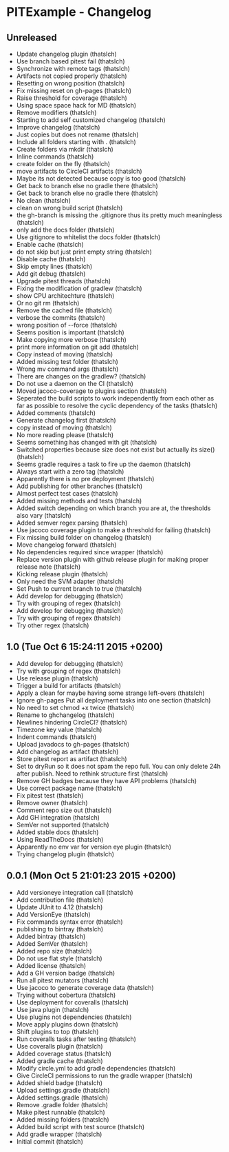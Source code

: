 PITExample - Changelog
======================

Unreleased
----------
* Update changelog plugin (thatsIch)
* Use branch based pitest fail (thatsIch)
* Synchronize with remote tags (thatsIch)
* Artifacts not copied properly (thatsIch)
* Resetting on wrong position (thatsIch)
* Fix missing reset on gh-pages (thatsIch)
* Raise threshold for coverage (thatsIch)
* Using space space hack for MD (thatsIch)
* Remove modifiers (thatsIch)
* Starting to add self customized changelog (thatsIch)
* Improve changelog (thatsIch)
* Just copies but does not rename (thatsIch)
* Include all folders starting with . (thatsIch)
* Create folders via mkdir (thatsIch)
* Inline commands (thatsIch)
* create folder on the fly (thatsIch)
* move artifacts to CircleCI artifacts (thatsIch)
* Maybe its not detected because copy is too good (thatsIch)
* Get back to branch else no gradle there (thatsIch)
* Get back to branch else no gradle there (thatsIch)
* No clean (thatsIch)
* clean on wrong build script (thatsIch)
* the gh-branch is missing the .gitignore thus its pretty much meaningless (thatsIch)
* only add the docs folder (thatsIch)
* Use gitignore to whitelist the docs folder (thatsIch)
* Enable cache (thatsIch)
* do not skip but just print empty string (thatsIch)
* Disable cache (thatsIch)
* Skip empty lines (thatsIch)
* Add git debug (thatsIch)
* Upgrade pitest threads (thatsIch)
* Fixing the modification of gradlew (thatsIch)
* show CPU architechture (thatsIch)
* Or no git rm (thatsIch)
* Remove the cached file (thatsIch)
* verbose the commits (thatsIch)
* wrong position of --force (thatsIch)
* Seems position is important (thatsIch)
* Make copying more verbose (thatsIch)
* print more information on git add (thatsIch)
* Copy instead of moving (thatsIch)
* Added missing test folder (thatsIch)
* Wrong mv command args (thatsIch)
* There are changes on the gradlew? (thatsIch)
* Do not use a daemon on the CI (thatsIch)
* Moved jacoco-coverage to plugins section (thatsIch)
* Seperated the build scripts to work independently from each other as far as possible to resolve the cyclic dependency of the tasks (thatsIch)
* Added comments (thatsIch)
* Generate changelog first (thatsIch)
* copy instead of moving (thatsIch)
* No more reading please (thatsIch)
* Seems something has changed with git (thatsIch)
* Switched properties because size does not exist but actually its size() (thatsIch)
* Seems gradle requires a task to fire up the daemon (thatsIch)
* Always start with a zero tag (thatsIch)
* Apparently there is no pre deployment (thatsIch)
* Add publishing for other branches (thatsIch)
* Almost perfect test cases (thatsIch)
* Added missing methods and tests (thatsIch)
* Added switch depending on which branch you are at, the thresholds also vary (thatsIch)
* Added semver regex parsing (thatsIch)
* Use jacoco coverage plugin to make a threshold for failing (thatsIch)
* Fix missing build folder on changelog (thatsIch)
* Move changelog forward (thatsIch)
* No dependencies required since wrapper (thatsIch)
* Replace version plugin with github release plugin for making proper release note (thatsIch)
* Kicking release plugin (thatsIch)
* Only need the SVM adapter (thatsIch)
* Set Push to current branch to true (thatsIch)
* Add develop for debugging (thatsIch)
* Try with grouping of regex (thatsIch)
* Add develop for debugging (thatsIch)
* Try with grouping of regex (thatsIch)
* Try other regex (thatsIch)

1.0 (Tue Oct 6 15:24:11 2015 +0200)
-----------------------------------
* Add develop for debugging (thatsIch)
* Try with grouping of regex (thatsIch)
* Use release plugin (thatsIch)
* Trigger a build for artifacts (thatsIch)
* Apply a clean for maybe having some strange left-overs (thatsIch)
* Ignore gh-pages Put all deployment tasks into one section (thatsIch)
* No need to set chmod +x twice (thatsIch)
* Rename to ghchangelog (thatsIch)
* Newlines hindering CircleCI? (thatsIch)
* Timezone key value (thatsIch)
* Indent commands (thatsIch)
* Upload javadocs to gh-pages (thatsIch)
* Add changelog as artifact (thatsIch)
* Store pitest report as artifact (thatsIch)
* Set to dryRun so it does not spam the repo full. You can only delete 24h after publish. Need to rethink structure first (thatsIch)
* Remove GH badges because they have API problems (thatsIch)
* Use correct package name (thatsIch)
* Fix pitest test (thatsIch)
* Remove owner (thatsIch)
* Comment repo size out (thatsIch)
* Add GH integration (thatsIch)
* SemVer not supported (thatsIch)
* Added stable docs (thatsIch)
* Using ReadTheDocs (thatsIch)
* Apparently no env var for version eye plugin (thatsIch)
* Trying changelog plugin (thatsIch)

0.0.1 (Mon Oct 5 21:01:23 2015 +0200)
-------------------------------------
* Add versioneye integration call (thatsIch)
* Add contribution file (thatsIch)
* Update JUnit to 4.12 (thatsIch)
* Add VersionEye (thatsIch)
* Fix commands syntax error (thatsIch)
* publishing to bintray (thatsIch)
* Added bintray (thatsIch)
* Added SemVer (thatsIch)
* Added repo size (thatsIch)
* Do not use flat style (thatsIch)
* Added license (thatsIch)
* Add a GH version badge (thatsIch)
* Run all pitest mutators (thatsIch)
* Use jacoco to generate coverage data (thatsIch)
* Trying without cobertura (thatsIch)
* Use deployment for coveralls (thatsIch)
* Use java plugin (thatsIch)
* Use plugins not dependencies (thatsIch)
* Move apply plugins down (thatsIch)
* Shift plugins to top (thatsIch)
* Run coveralls tasks after testing (thatsIch)
* Use coveralls plugin (thatsIch)
* Added coverage status (thatsIch)
* Added gradle cache (thatsIch)
* Modify circle.yml to add gradle dependencies (thatsIch)
* Give CircleCI permissions to run the gradle wrapper (thatsIch)
* Added shield badge (thatsIch)
* Upload settings.gradle (thatsIch)
* Added settings.gradle (thatsIch)
* Remove .gradle folder (thatsIch)
* Make pitest runnable (thatsIch)
* Added missing folders (thatsIch)
* Added build script with test source (thatsIch)
* Add gradle wrapper (thatsIch)
* Initial commit (thatsIch)
